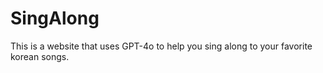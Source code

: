 # SingAlong
This is a website that uses GPT-4o to help you sing along to your favorite korean songs. 
